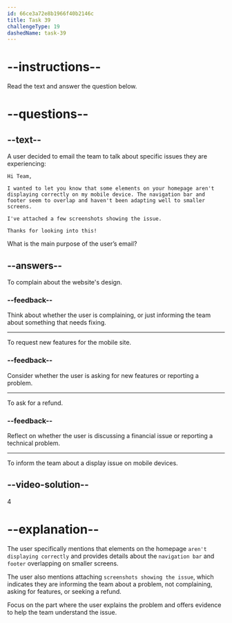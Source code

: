 ```yaml
---
id: 66ce3a72e8b1966f40b2146c
title: Task 39
challengeType: 19
dashedName: task-39
---
```


<!-- READING -->

# --instructions--

Read the text and answer the question below.

# --questions--

## --text--

A user decided to email the team to talk about specific issues they are experiencing:

`Hi Team,`

`I wanted to let you know that some elements on your homepage aren't displaying correctly on my mobile device. The navigation bar and footer seem to overlap and haven't been adapting well to smaller screens.`

`I've attached a few screenshots showing the issue.`

`Thanks for looking into this!`

What is the main purpose of the user’s email?

## --answers--

To complain about the website's design.

### --feedback--

Think about whether the user is complaining, or just informing the team about something that needs fixing.

---

To request new features for the mobile site.

### --feedback--

Consider whether the user is asking for new features or reporting a problem.

---

To ask for a refund.

### --feedback--

Reflect on whether the user is discussing a financial issue or reporting a technical problem.

---

To inform the team about a display issue on mobile devices.
  
## --video-solution--

4

# --explanation--

The user specifically mentions that elements on the homepage `aren't displaying correctly` and provides details about the `navigation bar` and `footer` overlapping on smaller screens. 

The user also mentions attaching `screenshots showing the issue`, which indicates they are informing the team about a problem, not complaining, asking for features, or seeking a refund.

Focus on the part where the user explains the problem and offers evidence to help the team understand the issue.
